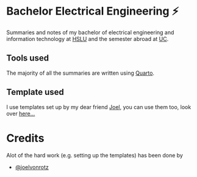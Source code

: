 # Bachelor Electrical Engineering :zap:

Summaries and notes of my bachelor of electrical engineering and information technology at [HSLU](https://www.hslu.ch/de-ch/technik-architektur/ueber-uns/organisation/institute/technik/elektrotechnik/) and the semester abroad at [UC](https://www.canterbury.ac.nz/study/academic-study/engineering/schools-and-departments-engineering-forestry-product-design/electrical-and-computer-engineering-department).

## Tools used

The majority of all the summaries are written using [Quarto](https://quarto.org/).

## Template used

I use templates set up by my dear friend [Joel](https://github.com/joelvonrotz), you can use them too, look over [here...](https://github.com/joelvonrotz/chribel-summary-quarto)

# Credits

Alot of the hard work (e.g. setting up the templates) has been done by

-   [\@joelvonrotz](https://github.com/joelvonrotz)
